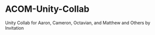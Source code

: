# ACOM-Unity-Collab
Unity Collab for Aaron, Cameron, Octavian, and Matthew and Others by Invitation
